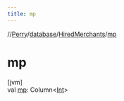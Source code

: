 ```yaml
---
title: mp
---
```

//[Perry](../../../index.html)/[database](../index.html)/[HiredMerchants](index.html)/[mp](mp.html)



# mp



[jvm]\
val [mp](mp.html): Column<[Int](https://kotlinlang.org/api/latest/jvm/stdlib/kotlin/-int/index.html)>




